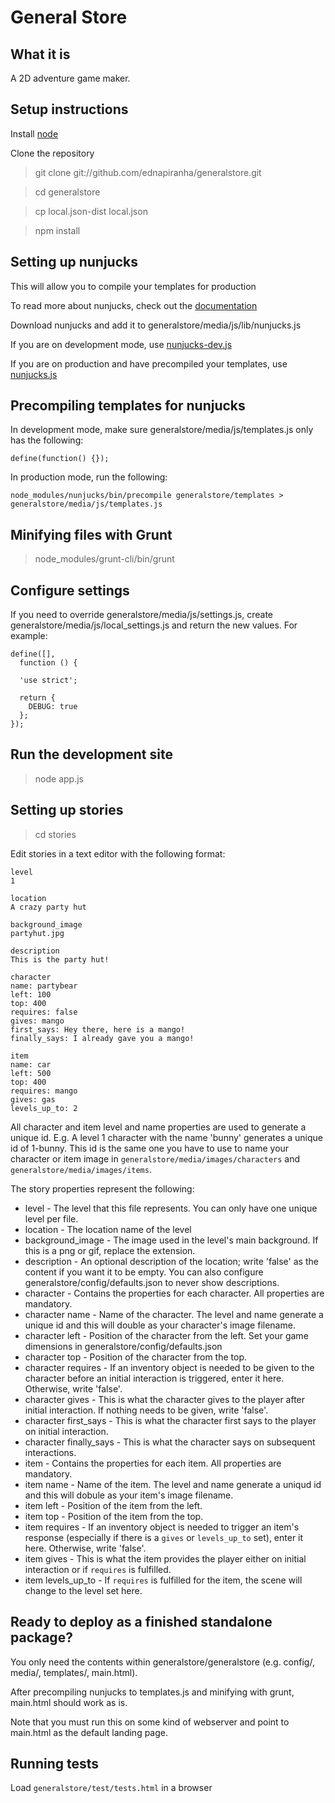 # General Store

## What it is

A 2D adventure game maker.

## Setup instructions

Install [node](http://nodejs.org)

Clone the repository

> git clone git://github.com/ednapiranha/generalstore.git

> cd generalstore

> cp local.json-dist local.json

> npm install

## Setting up nunjucks

This will allow you to compile your templates for production

To read more about nunjucks, check out the [documentation](http://nunjucks.jlongster.com)

Download nunjucks and add it to generalstore/media/js/lib/nunjucks.js

If you are on development mode, use [nunjucks-dev.js](https://github.com/jlongster/nunjucks/blob/master/browser/nunjucks-dev.js)

If you are on production and have precompiled your templates, use [nunjucks.js](https://github.com/jlongster/nunjucks/blob/master/browser/nunjucks.js)

## Precompiling templates for nunjucks

In development mode, make sure generalstore/media/js/templates.js only has the following:

    define(function() {});

In production mode, run the following:

    node_modules/nunjucks/bin/precompile generalstore/templates > generalstore/media/js/templates.js

## Minifying files with Grunt

> node_modules/grunt-cli/bin/grunt

## Configure settings

If you need to override generalstore/media/js/settings.js, create generalstore/media/js/local_settings.js and return the new values. For example:

    define([],
      function () {

      'use strict';

      return {
        DEBUG: true
      };
    });

## Run the development site

> node app.js

## Setting up stories

> cd stories

Edit stories in a text editor with the following format:

    level
    1

    location
    A crazy party hut

    background_image
    partyhut.jpg

    description
    This is the party hut!

    character
    name: partybear
    left: 100
    top: 400
    requires: false
    gives: mango
    first_says: Hey there, here is a mango!
    finally_says: I already gave you a mango!

    item
    name: car
    left: 500
    top: 400
    requires: mango
    gives: gas
    levels_up_to: 2

All character and item level and name properties are used to generate a unique id. E.g. A level 1 character with the name 'bunny' generates a unique id of 1-bunny. This id is the same one you have to use to name your character or item image in `generalstore/media/images/characters` and `generalstore/media/images/items`.

The story properties represent the following:

* level - The level that this file represents. You can only have one unique level per file.
* location - The location name of the level
* background_image - The image used in the level's main background. If this is a png or gif, replace the extension.
* description - An optional description of the location; write 'false' as the content if you want it to be empty. You can also configure generalstore/config/defaults.json to never show descriptions.
* character - Contains the properties for each character. All properties are mandatory.
* character name - Name of the character. The level and name generate a unique id and this will double as your character's image filename.
* character left - Position of the character from the left. Set your game dimensions in generalstore/config/defaults.json
* character top - Position of the character from the top.
* character requires - If an inventory object is needed to be given to the character before an initial interaction is triggered, enter it here. Otherwise, write 'false'.
* character gives - This is what the character gives to the player after initial interaction. If nothing needs to be given, write 'false'.
* character first_says - This is what the character first says to the player on initial interaction.
* character finally_says - This is what the character says on subsequent interactions.
* item - Contains the properties for each item. All properties are mandatory.
* item name - Name of the item. The level and name generate a uniqud id and this will dobule as your item's image filename.
* item left - Position of the item from the left.
* item top - Position of the item from the top.
* item requires - If an inventory object is needed to trigger an item's response (especially if there is a `gives` or `levels_up_to` set), enter it here. Otherwise, write 'false'.
* item gives - This is what the item provides the player either on initial interaction or if `requires` is fulfilled.
* item levels_up_to - If `requires` is fulfilled for the item, the scene will change to the level set here.

## Ready to deploy as a finished standalone package?

You only need the contents within generalstore/generalstore (e.g. config/, media/, templates/, main.html).

After precompiling nunjucks to templates.js and minifying with grunt, main.html should work as is.

Note that you must run this on some kind of webserver and point to main.html as the default landing page.

## Running tests

Load `generalstore/test/tests.html` in a browser
